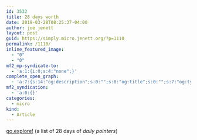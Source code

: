 ```yaml
---
id: 3532
title: 28 days worth
date: 2019-03-28T08:25:37-04:00
author: joe jenett
layout: post
guid: https://simply.micro.jenett.org/?p=1110
permalink: /1110/
inline_featured_image:
  - "0"
  - "0"
mf2_mp-syndicate-to:
  - 'a:1:{i:0;s:4:"none";}'
complete_open_graph:
  - 'a:7:{s:14:"og:description";s:0:"";s:8:"og:title";s:0:"";s:7:"og:type";s:0:"";s:12:"twitter:card";s:7:"summary";s:15:"twitter:creator";s:0:"";s:19:"twitter:description";s:0:"";s:8:"og:image";s:0:"";}'
mf2_syndication:
  - 'a:0:{}'
categories:
  - micro
kind:
  - Article
---
```

[go.explore!](https://wiki.jenett.org/go.explore:03-28-19) (a list of 28 days of _daily pointers_)
